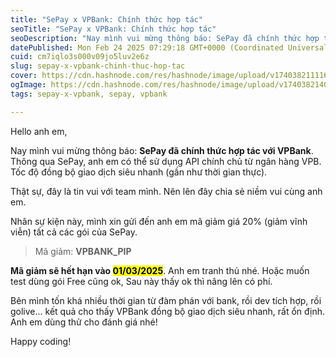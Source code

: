 ```yaml
---
title: "SePay x VPBank: Chính thức hợp tác"
seoTitle: "SePay x VPBank: Chính thức hợp tác"
seoDescription: "Nay mình vui mừng thông báo: SePay đã chính thức hợp tác với VPBank. Thông qua SePay, anh em có thể sử dụng API chính chủ từ ngân hàng VPB. Tốc độ đồng bộ g"
datePublished: Mon Feb 24 2025 07:29:18 GMT+0000 (Coordinated Universal Time)
cuid: cm7iqlo3s000v09jo5luv2e6z
slug: sepay-x-vpbank-chinh-thuc-hop-tac
cover: https://cdn.hashnode.com/res/hashnode/image/upload/v1740382111166/04c03d9e-aeb7-465d-8f81-26c6ca746416.jpeg
ogImage: https://cdn.hashnode.com/res/hashnode/image/upload/v1740382140936/e718c0ee-9de6-4604-a4ad-be886f2de706.jpeg
tags: sepay-x-vpbank, sepay, vpbank

---
```


Hello anh em,

Nay mình vui mừng thông báo: **SePay đã chính thức hợp tác với VPBank**. Thông qua SePay, anh em có thể sử dụng API chính chủ từ ngân hàng VPB. Tốc độ đồng bộ giao dịch siêu nhanh (gần như thời gian thực).

Thật sự, đây là tin vui với team mình. Nên lên đây chia sẻ niềm vui cùng anh em.

Nhân sự kiện này, mình xin gửi đến anh em mã giảm giá 20% (giảm vĩnh viễn) tất cả các gói của SePay.

> Mã giảm: **VPBANK\_PIP**

**Mã giảm sẽ hết hạn vào <mark>01/03/2025</mark>**. Anh em tranh thủ nhé. Hoặc muốn test dùng gói Free cũng ok, Sau này thấy ok thì nâng lên có phí.

Bên mình tốn khá nhiều thời gian từ đàm phán với bank, rồi dev tích hợp, rồi golive... kết quả cho thấy VPBank đồng bộ giao dịch siêu nhanh, rất ổn định. Anh em dùng thử cho đánh giá nhé!

Happy coding!